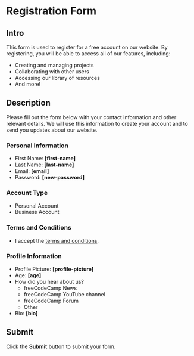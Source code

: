 # Registration Form

## Intro

This form is used to register for a free account on our website. By registering, you will be able to access all of our features, including:

* Creating and managing projects
* Collaborating with other users
* Accessing our library of resources
* And more!

## Description

Please fill out the form below with your contact information and other relevant details. We will use this information to create your account and to send you updates about our website.

### Personal Information

* First Name: **[first-name]**
* Last Name: **[last-name]**
* Email: **[email]**
* Password: **[new-password]**

### Account Type

* Personal Account
* Business Account

### Terms and Conditions

* I accept the [terms and conditions](https://www.freecodecamp.org/news/terms-of-service/).

### Profile Information

* Profile Picture: **[profile-picture]**
* Age: **[age]**
* How did you hear about us?
    * freeCodeCamp News
    * freeCodeCamp YouTube channel
    * freeCodeCamp Forum
    * Other
* Bio: **[bio]**

## Submit

Click the **Submit** button to submit your form.
